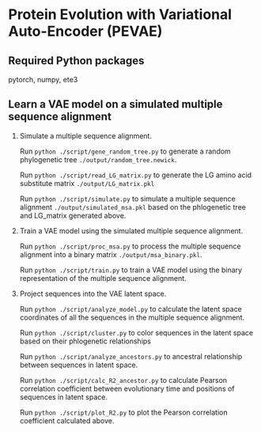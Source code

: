 # Protein Evolution with Variational Auto-Encoder (PEVAE)

## Required Python packages
pytorch, numpy, ete3

## Learn a VAE model on a simulated multiple sequence alignment
1. Simulate a multiple sequence alignment.

   Run `python ./script/gene_random_tree.py` to generate a random phylogenetic tree `./output/random_tree.newick`.

   Run `python ./script/read_LG_matrix.py` to generate the LG amino acid substitute matrix `./output/LG_matrix.pkl`

   Run `python ./script/simulate.py` to simulate a multiple sequence alignment `./output/simulated_msa.pkl` based on the phlogenetic tree and LG_matrix generated above.

2. Train a VAE model using the simulated multiple sequence alignment.

   Run `python ./script/proc_msa.py` to process the multiple sequence alignment into a binary matrix `./output/msa_binary.pkl`.

   Run `python ./script/train.py` to train a VAE model using the binary representation of the multiple sequence alignment.

3. Project sequences into the VAE latent space.

   Run `python ./script/analyze_model.py` to calculate the latent space coordinates of all the sequences in the multiple sequence alignment.

   Run `python ./script/cluster.py` to color sequences in the latent space based on their phlogenetic relationships

   Run `python ./script/analyze_ancestors.py` to ancestral relationship between sequences in latent space.

   Run `python ./script/calc_R2_ancestor.py` to calculate Pearson correlation coefficient between evolutionary time and positions of sequences in latent space.

   Run `python ./script/plot_R2.py` to plot the Pearson correlation coefficient calculated above.

